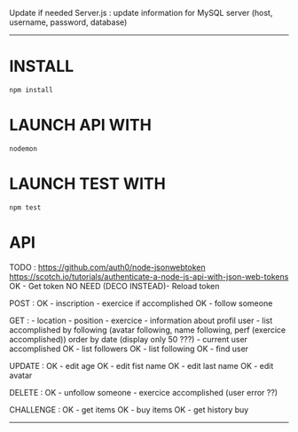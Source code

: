 Update if needed Server.js :
update information for MySQL server (host, username, password, database)

------------------

# INSTALL #

```
npm install
```

# LAUNCH API WITH #
```
nodemon
```

# LAUNCH TEST WITH #
```
npm test
```


# API #
TODO :
  https://github.com/auth0/node-jsonwebtoken
  https://scotch.io/tutorials/authenticate-a-node-js-api-with-json-web-tokens
  OK - Get token
  NO NEED (DECO INSTEAD)- Reload token

  POST :
    OK - inscription
    - exercice if accomplished
    OK - follow someone

  GET :
    - location
    - position
    - exercice
    - information about profil user
    - list accomplished by following (avatar following, name following, perf (exercice accomplished)) order by date (display only 50 ???)
    - current user accomplished
    OK - list followers
    OK - list following
    OK - find user

  UPDATE :
    OK - edit age
    OK - edit fist name
    OK - edit last name
    OK - edit avatar

  DELETE :
    OK - unfollow someone
    - exercice accomplished (user error ??)


  CHALLENGE :
    OK - get items
    OK - buy items
    OK - get history buy

------------------
